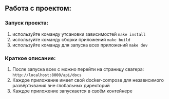 ## Работа с проектом:

### Запуск проекта:

1) используйте команду утсановки зависимостей ```make install```
2) используйте команду сборки приложений ```make build```
3) используйте команду для запуска всех приложений ```make dev```

### Краткое описание:

1) После запуска всех с можно перейти на страницу свагера: ```http://localhost:8000/api/docs```
2) Каждое приложение имеет свой docker-compose для независимого развёртывания вне глобальных директорий
3) Каждое приложение запускается в своём контейнере